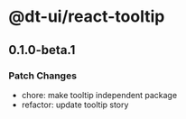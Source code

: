 # @dt-ui/react-tooltip

## 0.1.0-beta.1

### Patch Changes

- chore: make tooltip independent package
- refactor: update tooltip story
